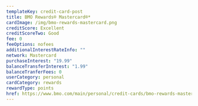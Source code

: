 ```yaml
---
templateKey: credit-card-post
title: BMO Rewards® Mastercard®*
cardImage: /img/bmo-rewards-mastercard.png
creditScore: Excellent
creditScoreTwo: Good
fee: 0
feeOptions: nofees
additionalInterestRateInfo: ""
network: Mastercard
purchaseInterest: "19.99"
balanceTransferInterest: "1.99"
balanceTranferFees: 0
userCategory: personal
cardCategory: rewards
rewardType: points
href: https://www.bmo.com/main/personal/credit-cards/bmo-rewards-mastercard/
---
```

